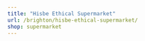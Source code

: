 ```yaml
---
title: "Hisbe Ethical Supermarket"
url: /brighton/hisbe-ethical-supermarket/
shop: supermarket
---
```

